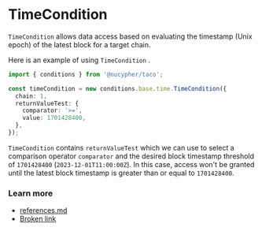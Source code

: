 # TimeCondition

`TimeCondition` allows data access based on evaluating the timestamp (Unix epoch) of the latest block for a target chain.

Here is an example of using  `TimeCondition` .

```typescript
import { conditions } from '@nucypher/taco';

const timeCondition = new conditions.base.time.TimeCondition({
  chain: 1,
  returnValueTest: {
    comparator: '>=',
    value: 1701428400,
  },
});

```

`TimeCondition` contains `returnValueTest` which we can use to select a comparison operator `comparator` and the desired block timestamp threshold of `1701428400` (`2023-12-01T11:00:00Z`). In this case, access won't be granted until the latest block timestamp is greater than or equal to `1701428400`.

### Learn more&#x20;

* [references.md](../../references.md "mention")
* [Broken link](broken-reference "mention")

